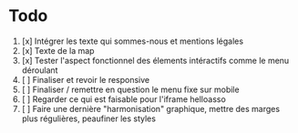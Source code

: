 # Todo

1. [x] Intégrer les texte qui sommes-nous et mentions légales
2. [x] Texte de la map
3. [x] Tester l'aspect fonctionnel des élements intéractifs comme le menu déroulant
4. [ ] Finaliser et revoir le responsive
5. [ ] Finaliser / remettre en question le menu fixe sur mobile
6. [ ] Regarder ce qui est faisable pour l'iframe helloasso
7. [ ] Faire une dernière "harmonisation" graphique, mettre des marges plus régulières, peaufiner les styles

